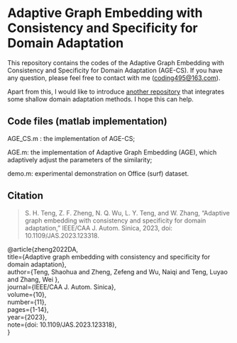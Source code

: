 # Adaptive Graph Embedding with Consistency and Specificity for Domain Adaptation

This repository contains the codes of the Adaptive Graph Embedding with Consistency and Specificity for Domain Adaptation (AGE-CS). If you have any question, please feel free to contact with me (coding495@163.com).  

Apart from this, I would like to introduce [another repository](https://github.com/zzf495/Re-implementations-of-SDA) that integrates some shallow domain adaptation methods. I hope this can help.  

## Code files (matlab implementation)

AGE_CS.m : the implementation of AGE-CS;  

AGE.m: the implementation of Adaptive Graph Embedding (AGE), which adaptively adjust the parameters of the similarity;   

demo.m: experimental demonstration on Office (surf) dataset.  

## Citation

> S. H. Teng, Z. F. Zheng, N. Q. Wu, L. Y. Teng, and W. Zhang, “Adaptive graph embedding with consistency and specificity for domain adaptation,” IEEE/CAA J. Autom. Sinica, 2023, doi: 10.1109/JAS.2023.123318.



@article{zheng2022DA,  
	title={Adaptive graph embedding with consistency and specificity for domain adaptation},  
	author={Teng, Shaohua and Zheng, Zefeng and Wu, Naiqi and Teng, Luyao and Zhang, Wei },  
	journal={IEEE/CAA J. Autom. Sinica},  
	volume={10},  
	number={11},  
	pages={1-14},  
	year={2023},  
	note={doi: 10.1109/JAS.2023.123318},  
}
